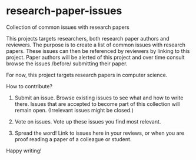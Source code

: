 # research-paper-issues
Collection of common issues with research papers

This projects targets researchers, both research paper authors and reviewers.  The purpose is to create a list of common issues with research papers.  These issues can then be referenced by reviewers by linking to this project.  Paper authors will be alerted of this project and over time consult browse the issues /before/ submitting their paper.

For now, this project targets research papers in computer science.

How to contribute?

1. Submit an issue.  Browse existing issues to see what and how to write there.  Issues that are accepted to become part of this collection will remain open.  (Irrelevant issues might be closed.)

2. Vote on issues.  Vote up these issues you find most relevant.

3. Spread the word!  Link to issues here in your reviews, or when you are proof reading a paper of a colleague or student.

Happy writing!
